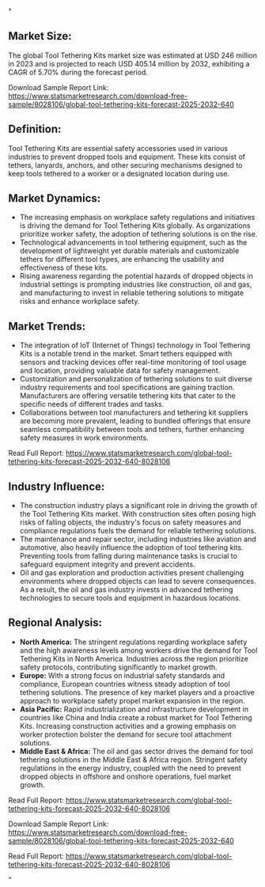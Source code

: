 "<h2>Market Size:</h2>

<p>The global Tool Tethering Kits market size was estimated at USD 246 million in 2023 and is projected to reach USD 405.14 million by 2032, exhibiting a CAGR of 5.70% during the forecast period.</p>
<p>Download Sample Report Link: <a href='https://www.statsmarketresearch.com/download-free-sample/8028106/global-tool-tethering-kits-forecast-2025-2032-640'>https://www.statsmarketresearch.com/download-free-sample/8028106/global-tool-tethering-kits-forecast-2025-2032-640</a></p>

<h2>Definition:</h2>

<p>Tool Tethering Kits are essential safety accessories used in various industries to prevent dropped tools and equipment. These kits consist of tethers, lanyards, anchors, and other securing mechanisms designed to keep tools tethered to a worker or a designated location during use.</p>

<h2>Market Dynamics:</h2>

<ul>
    <li>The increasing emphasis on workplace safety regulations and initiatives is driving the demand for Tool Tethering Kits globally. As organizations prioritize worker safety, the adoption of tethering solutions is on the rise.</li>
    <li>Technological advancements in tool tethering equipment, such as the development of lightweight yet durable materials and customizable tethers for different tool types, are enhancing the usability and effectiveness of these kits.</li>
    <li>Rising awareness regarding the potential hazards of dropped objects in industrial settings is prompting industries like construction, oil and gas, and manufacturing to invest in reliable tethering solutions to mitigate risks and enhance workplace safety.</li>
</ul>

<h2>Market Trends:</h2>

<ul>
    <li>The integration of IoT (Internet of Things) technology in Tool Tethering Kits is a notable trend in the market. Smart tethers equipped with sensors and tracking devices offer real-time monitoring of tool usage and location, providing valuable data for safety management.</li>
    <li>Customization and personalization of tethering solutions to suit diverse industry requirements and tool specifications are gaining traction. Manufacturers are offering versatile tethering kits that cater to the specific needs of different trades and tasks.</li>
    <li>Collaborations between tool manufacturers and tethering kit suppliers are becoming more prevalent, leading to bundled offerings that ensure seamless compatibility between tools and tethers, further enhancing safety measures in work environments.</li>
</ul>
<p>Read Full Report: <a href='https://www.statsmarketresearch.com/global-tool-tethering-kits-forecast-2025-2032-640-8028106'>https://www.statsmarketresearch.com/global-tool-tethering-kits-forecast-2025-2032-640-8028106</a></p>

<h2>Industry Influence:</h2>

<ul>
    <li>The construction industry plays a significant role in driving the growth of the Tool Tethering Kits market. With construction sites often posing high risks of falling objects, the industry's focus on safety measures and compliance regulations fuels the demand for reliable tethering solutions.</li>
    <li>The maintenance and repair sector, including industries like aviation and automotive, also heavily influence the adoption of tool tethering kits. Preventing tools from falling during maintenance tasks is crucial to safeguard equipment integrity and prevent accidents.</li>
    <li>Oil and gas exploration and production activities present challenging environments where dropped objects can lead to severe consequences. As a result, the oil and gas industry invests in advanced tethering technologies to secure tools and equipment in hazardous locations.</li>
</ul>

<h2>Regional Analysis:</h2>

<ul>
    <li><b>North America:</b> The stringent regulations regarding workplace safety and the high awareness levels among workers drive the demand for Tool Tethering Kits in North America. Industries across the region prioritize safety protocols, contributing significantly to market growth.</li>
    <li><b>Europe:</b> With a strong focus on industrial safety standards and compliance, European countries witness steady adoption of tool tethering solutions. The presence of key market players and a proactive approach to workplace safety propel market expansion in the region.</li>
    <li><b>Asia Pacific:</b> Rapid industrialization and infrastructure development in countries like China and India create a robust market for Tool Tethering Kits. Increasing construction activities and a growing emphasis on worker protection bolster the demand for secure tool attachment solutions.</li>
    <li><b>Middle East & Africa:</b> The oil and gas sector drives the demand for tool tethering solutions in the Middle East & Africa region. Stringent safety regulations in the energy industry, coupled with the need to prevent dropped objects in offshore and onshore operations, fuel market growth.</li>
</ul>
<p>Read Full Report: <a href='https://www.statsmarketresearch.com/global-tool-tethering-kits-forecast-2025-2032-640-8028106'>https://www.statsmarketresearch.com/global-tool-tethering-kits-forecast-2025-2032-640-8028106</a></p>

<p>Download Sample Report Link: <a href='https://www.statsmarketresearch.com/download-free-sample/8028106/global-tool-tethering-kits-forecast-2025-2032-640'>https://www.statsmarketresearch.com/download-free-sample/8028106/global-tool-tethering-kits-forecast-2025-2032-640</a></p>

<p>Read Full Report: <a href='https://www.statsmarketresearch.com/global-tool-tethering-kits-forecast-2025-2032-640-8028106'>https://www.statsmarketresearch.com/global-tool-tethering-kits-forecast-2025-2032-640-8028106</a></p>"
